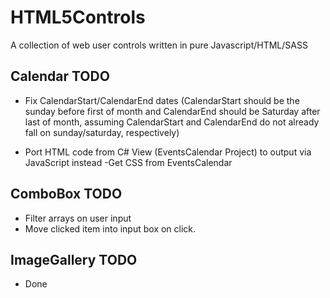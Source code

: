 # HTML5Controls
A collection of web user controls written in pure Javascript/HTML/SASS

## Calendar TODO
- Fix CalendarStart/CalendarEnd dates (CalendarStart should be the sunday before first of month and CalendarEnd should be Saturday after last of month, assuming CalendarStart and CalendarEnd do not already fall on sunday/saturday, respectively)

- Port HTML code from C# View (EventsCalendar Project) to output via JavaScript instead
-Get CSS from EventsCalendar

## ComboBox TODO
- Filter arrays on user input
- Move clicked item into input box on click.

## ImageGallery TODO
- Done
